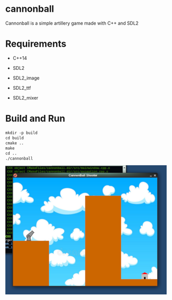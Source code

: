 # cannonball
Cannonball is a simple artillery game made with C++ and SDL2

# Requirements
  - C++14
  
  - SDL2
  
  - SDL2_image
  
  - SDL2_ttf
  
  - SDL2_mixer
  
# Build and Run
    mkdir -p build
    cd build
    cmake ..
    make
    cd ..
    ./cannonball


![](screenshot.png)
